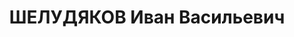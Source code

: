 ---
title: ШЕЛУДЯКОВ Иван Васильевич
description: '1903 г.р., русский, член ВКП(б) с 1920, майор, нач. связи 134 авиабригады
  СибВО.

  Арестован 07.10.1937.

  ВКВС - 31.10.1937, ВМН. Расстрелян 31.10.1937, Новосибирск'
---